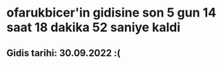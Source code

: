 # ofarukbicer'in gidisine son 5 gun 14 saat 18 dakika 52 saniye kaldi

## Gidis tarihi: 30.09.2022 :(